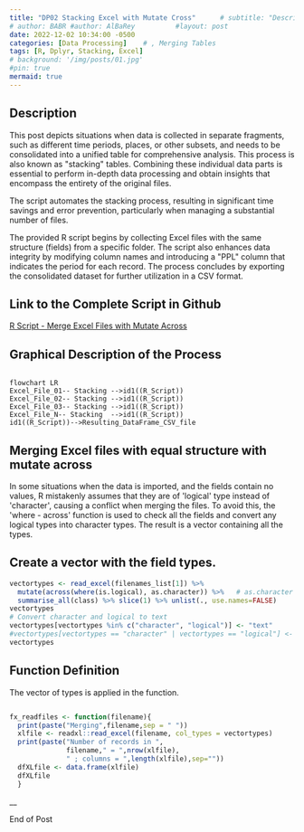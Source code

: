 ```yaml
---
title: "DP02 Stacking Excel with Mutate Cross"      # subtitle: "Description of R Scripts for data processing."
# author: BABR #author: AlBaRey          #layout: post
date: 2022-12-02 10:34:00 -0500
categories: [Data Processing]    # , Merging Tables
tags: [R, Dplyr, Stacking, Excel]
# background: '/img/posts/01.jpg'
#pin: true
mermaid: true
---
```


<!-- Reviewed 2023/08/08 -->

## Description 

This post depicts situations when data is collected in separate fragments, such as different time periods, places, or other subsets, and needs to be consolidated into a unified table for comprehensive analysis. This process is also known as "stacking" tables. Combining these individual data parts is essential to perform in-depth data processing and obtain insights that encompass the entirety of the original files.

The script automates the stacking process, resulting in significant time savings and error prevention, particularly when managing a substantial number of files.

The provided R script begins by collecting Excel files with the same structure (fields) from a specific folder. The script also enhances data integrity by modifying column names and introducing a "PPL" column that indicates the period for each record. The process concludes by exporting the consolidated dataset for further utilization in a CSV format.


## Link to the Complete Script in Github
[R Script - Merge Excel Files with Mutate Across](https://github.com/albarey33/Data_Analysis_R/blob/main/02%20Merging%20Excel%20files%20with%20equal%20structure%20with%20mutate%20across.R)


## Graphical Description of the Process

<!--![Mergin Files](/images/DataProcess/01_Merging_Excel_Filespng.PNG){: width="832" height="505" }    
_<center>Merging Excel Files</center>_ -->

```mermaid

flowchart LR
Excel_File_01-- Stacking -->id1((R_Script))
Excel_File_02-- Stacking -->id1((R_Script))
Excel_File_03-- Stacking -->id1((R_Script))
Excel_File_N-- Stacking  -->id1((R_Script))
id1((R_Script))-->Resulting_DataFrame_CSV_file

```

## Merging Excel files with equal structure with mutate across

In some situations when the data is imported, and the fields contain no values, R mistakenly assumes that they are of 'logical' type instead of 'character', causing a conflict when merging the files. To avoid this, the 'where - across' function is used to check all the fields and convert any logical types into character types. The result is a vector containing all the types. 


## Create a vector with the field types.

```R
vectortypes <- read_excel(filenames_list[1]) %>% 
  mutate(across(where(is.logical), as.character)) %>%   # as.character
  summarise_all(class) %>% slice(1) %>% unlist(., use.names=FALSE)
vectortypes
# Convert character and logical to text
vectortypes[vectortypes %in% c("character", "logical")] <- "text"
#vectortypes[vectortypes == "character" | vectortypes == "logical"] <- "text"  # Option
vectortypes
```

## Function Definition

The vector of types is applied in the function.

```R

fx_readfiles <- function(filename){
  print(paste("Merging",filename,sep = " "))
  xlfile <- readxl::read_excel(filename, col_types = vectortypes)
  print(paste("Number of records in ",
              filename," = ",nrow(xlfile),
              " ; columns = ",length(xlfile),sep=""))
  dfXLfile <- data.frame(xlfile)
  dfXLfile 
  }

```

__

End of Post
